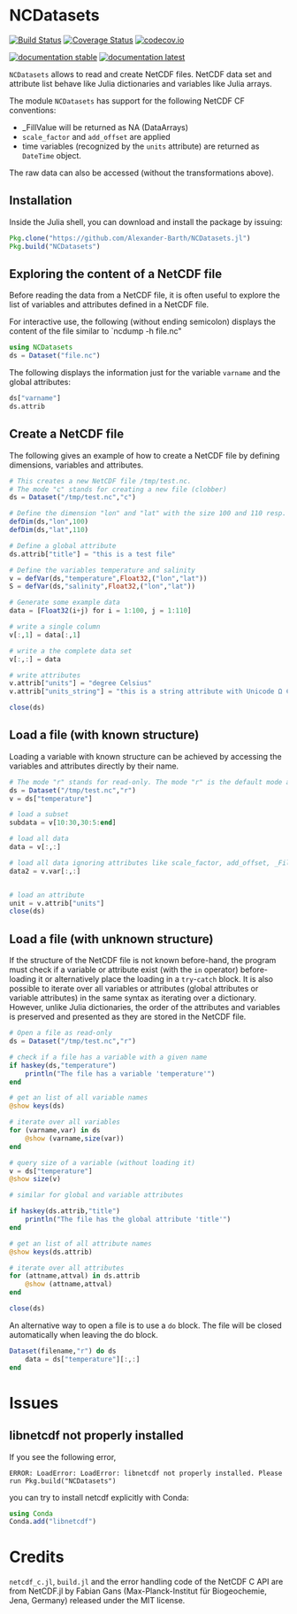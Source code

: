 # NCDatasets

[![Build Status](https://travis-ci.org/Alexander-Barth/NCDatasets.jl.svg?branch=master)](https://travis-ci.org/Alexander-Barth/NCDatasets.jl)
[![Coverage Status](https://coveralls.io/repos/Alexander-Barth/NCDatasets.jl/badge.svg?branch=master&service=github)](https://coveralls.io/github/Alexander-Barth/NCDatasets.jl?branch=master)
[![codecov.io](http://codecov.io/github/Alexander-Barth/NCDatasets.jl/coverage.svg?branch=master)](http://codecov.io/github/Alexander-Barth/NCDatasets.jl?branch=master)

[![documentation stable](https://img.shields.io/badge/docs-stable-blue.svg)](https://alexander-barth.github.io/NCDatasets.jl/stable/)
[![documentation latest](https://img.shields.io/badge/docs-latest-blue.svg)](https://alexander-barth.github.io/NCDatasets.jl/latest/)


`NCDatasets` allows to read and create NetCDF files.
NetCDF data set and attribute list behave like Julia dictionaries and variables like Julia arrays.


The module `NCDatasets` has support for the following NetCDF CF conventions:
* _FillValue will be returned as NA (DataArrays)
* `scale_factor` and `add_offset` are applied
* time variables (recognized by the `units` attribute) are returned as `DateTime` object.

The raw data can also be accessed (without the transformations above).


## Installation

Inside the Julia shell, you can download and install the package by issuing:

```julia
Pkg.clone("https://github.com/Alexander-Barth/NCDatasets.jl")
Pkg.build("NCDatasets")
```

## Exploring the content of a NetCDF file

Before reading the data from a NetCDF file, it is often useful to explore the list of variables and attributes defined in a NetCDF file.

For interactive use, the following (without ending semicolon) 
displays the content of the file similar to `ncdump -h file.nc"

```julia
using NCDatasets
ds = Dataset("file.nc")
```

The following displays the information just for the variable `varname` and the global attributes:

```julia
ds["varname"]
ds.attrib
```

## Create a NetCDF file

The following gives an example of how to create a NetCDF file by defining dimensions, variables and attributes.

```julia
# This creates a new NetCDF file /tmp/test.nc.
# The mode "c" stands for creating a new file (clobber)
ds = Dataset("/tmp/test.nc","c")

# Define the dimension "lon" and "lat" with the size 100 and 110 resp.
defDim(ds,"lon",100)
defDim(ds,"lat",110)

# Define a global attribute
ds.attrib["title"] = "this is a test file"

# Define the variables temperature and salinity
v = defVar(ds,"temperature",Float32,("lon","lat"))
S = defVar(ds,"salinity",Float32,("lon","lat"))

# Generate some example data
data = [Float32(i+j) for i = 1:100, j = 1:110]

# write a single column
v[:,1] = data[:,1]

# write a the complete data set
v[:,:] = data

# write attributes
v.attrib["units"] = "degree Celsius"
v.attrib["units_string"] = "this is a string attribute with Unicode Ω ∈ ∑ ∫ f(x) dx"

close(ds)
```

## Load a file (with known structure)

Loading a variable with known structure can be achieved by accessing the variables and attributes directly by their name.

```julia
# The mode "r" stands for read-only. The mode "r" is the default mode and the parameter can be omitted.
ds = Dataset("/tmp/test.nc","r")
v = ds["temperature"]

# load a subset
subdata = v[10:30,30:5:end]

# load all data
data = v[:,:]

# load all data ignoring attributes like scale_factor, add_offset, _FillValue and time units
data2 = v.var[:,:]


# load an attribute
unit = v.attrib["units"]
close(ds)
```

## Load a file (with unknown structure)


If the structure of the NetCDF file is not known before-hand, the program must check if a variable or attribute exist (with the `in` operator) before-loading it or alternatively place the loading in a `try`-`catch` block.
It is also possible to iterate over all variables or attributes (global attributes or variable attributes) in the same syntax as iterating over a dictionary. However, unlike Julia dictionaries, the order of the attributes and variables is preserved and presented as they are stored in the NetCDF file.


```julia
# Open a file as read-only 
ds = Dataset("/tmp/test.nc","r")

# check if a file has a variable with a given name
if haskey(ds,"temperature")
    println("The file has a variable 'temperature'")
end

# get an list of all variable names
@show keys(ds)

# iterate over all variables
for (varname,var) in ds
    @show (varname,size(var))
end

# query size of a variable (without loading it)
v = ds["temperature"]
@show size(v)

# similar for global and variable attributes

if haskey(ds.attrib,"title")
    println("The file has the global attribute 'title'")
end

# get an list of all attribute names
@show keys(ds.attrib)

# iterate over all attributes
for (attname,attval) in ds.attrib
    @show (attname,attval)
end

close(ds)
```

An alternative way to open a file is to use a `do` block. The file will be closed automatically when leaving the do block.

```julia
Dataset(filename,"r") do ds
    data = ds["temperature"][:,:]
end
```


# Issues

## libnetcdf not properly installed

If you see the following error,

```
ERROR: LoadError: LoadError: libnetcdf not properly installed. Please run Pkg.build("NCDatasets")
```

you can try to install netcdf explicitly with Conda:

```julia
using Conda
Conda.add("libnetcdf")
```

# Credits

`netcdf_c.jl`, `build.jl` and the error handling code of the NetCDF C API are from NetCDF.jl by Fabian Gans (Max-Planck-Institut für Biogeochemie, Jena, Germany) released under the MIT license.

<!--  LocalWords:  NCDatasets codecov io NetCDF FillValue DataArrays
 -->
<!--  LocalWords:  DateTime ncdump nc julia ds Dataset varname attrib
 -->
<!--  LocalWords:  lon defDim defVar dx subdata println attname jl
 -->
<!--  LocalWords:  attval filename netcdf API Gans Institut für Jena
 -->
<!--  LocalWords:  Biogeochemie
 -->
